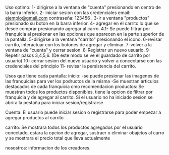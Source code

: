 Uso optimo:
1- dirigirse a la ventana de "cuenta" presionando en centro de la barra inferior.
2- iniciar sesion con las credenciales email: ejemplo@gmail.com contraseña: 123456 .
3-ir a ventana "productos" presionado su boton en la barra inferior.
4- agregar en el carrito lo que se desee comprar presionando agregar al carro.
4.1- Se puede filtrar por franquicia al presionar en las opciones que aparecen en la parte superior de la pantalla.
5-dirigirse a la ventana "carrito" presionando el icono.
6-revisar carrito, interactuar con los botones de agregar y eliminar.
7-volver a la ventana de "cuenta" y cerrar sesion.
8-Registrar un nuevo usuario.
9-Repetir pasos 3,4,5,6. (De este modo se ve el guardado de carrito por usuario)
10- cerrar sesion del nuevo usuario y volver a concectarse con las credenciales del principio
11- revisar la persistencia del carrito. 


Usos que tiene cada pantalla:
inicio: -se puede presionar las imagenes de las franquicias para ver los podructos de la misma
        -Se muestran articulos destacados de cada franquicia cmo recomendacion
productos: Se muestran todos los productos disponibles, tiene la opcion de filtrar por franquicia y de agregar al carrito. Si el usuario no ha iniciado sesion se abrira la pestaña para iniciar sesion/registrarse

Cuenta: El usuario puede iniciar sesion o registrarse para poder empezar a agregar productos al carrito

carrito: Se mostrara todos los productos agregados por el usuario conectado, estara la opcion de agregar, sustraer o eliminar obajetos al carro y se mostrara el precio total que lleva actualmente

nosostros: informacion de los creadores.
